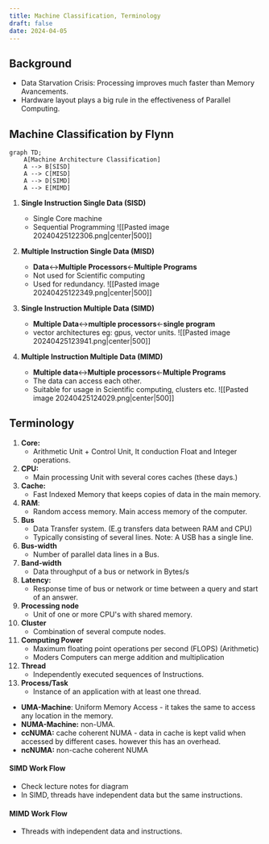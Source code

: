 ```yaml
---
title: Machine Classification, Terminology
draft: false
date: 2024-04-05
---
```


## Background

- Data Starvation Crisis: Processing improves much faster than Memory Avancements. 
- Hardware layout plays a big rule in the effectiveness of Parallel Computing. 

## **Machine Classification by Flynn**

```mermaid
graph TD;
    A[Machine Architecture Classification] 
    A --> B[SISD]
    A --> C[MISD]
    A --> D[SIMD]
    A --> E[MIMD]
```
1. **Single Instruction Single Data (SISD)**
	- Single Core machine 
	- Sequential Programming
	![[Pasted image 20240425122306.png|center|500]]
1. **Multiple Instruction Single Data (MISD)**
	- **Data**<->**Multiple Processors**<-**Multiple Programs**
	- Not used for Scientific computing 
	- Used for redundancy.
	![[Pasted image 20240425122349.png|center|500]]
	
1. **Single Instruction Multiple Data (SIMD)**
	- **Multiple Data**<->**multiple processors**<-**single program**
	- vector architectures eg: gpus, vector units. 
	![[Pasted image 20240425123941.png|center|500]]
1. **Multiple Instruction Multiple Data (MIMD)**
	- **Multiple data**<->**Multiple processors**<-**Multiple Programs**
	- The data can access each other. 
	- Suitable for usage in Scientific computing, clusters etc.
	![[Pasted image 20240425124029.png|center|500]]

## Terminology

1. **Core:** 
	- Arithmetic Unit + Control Unit, It conduction Float and Integer operations. 
2. **CPU:** 
	- Main processing Unit with several cores caches (these days.)
3. **Cache:** 
	- Fast Indexed Memory that keeps copies of data in the main memory. 
4. **RAM**: 
	- Random access memory. Main access memory of the computer.
5. **Bus**
	- Data Transfer system. (E.g transfers data between RAM and CPU) 
	- Typically consisting of several lines. Note: A USB has a single line. 
1. **Bus-width** 
	- Number of parallel data lines in a Bus. 
2. **Band-width** 
	- Data throughput of a bus or network in Bytes/s 
3. **Latency:** 
	- Response time of bus or network or time between a query and start of an answer. 
4. **Processing node**
	- Unit of one or more CPU's with shared memory. 
5. **Cluster** 
	- Combination of several compute nodes. 
6. **Computing Power**
	- Maximum floating point operations per second (FLOPS) (Arithmetic)
	 - Moders Computers can merge addition and multiplication
7. **Thread**
	- Independently executed sequences of Instructions.  
8. **Process/Task** 
	- Instance of an application with at least one thread. 
- **UMA-Machine**: Uniform Memory Access - it takes the same  to access any location in the memory. 
- **NUMA-Machine:** non-UMA. 
-  **ccNUMA:** cache coherent NUMA - data in cache is kept valid when accessed by different cases. however this has an overhead.  
-  **ncNUMA:** non-cache coherent NUMA 

#### SIMD Work Flow 

- Check lecture notes for diagram
- In SIMD, threads have independent data but the same instructions. 

#### MIMD Work Flow

- Threads with independent data and instructions. 
